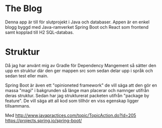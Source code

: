 # The Blog

Denna app är till för slutprojekt i Java och databaser. Appen är en enkel blogg byggd
med Java-ramverket Spring Boot och React som frontend samt kopplad till H2 SQL-databas.

# Struktur

Då jag har använt mig av Gradle för Dependency Mangement så sätter den upp en
struktur där den ger mappen src som sedan delar upp i språk och sedan test eller main.

Spring Boot är även ett "opinioneted framework" de vill säga att den gör en massa "magi"
i bakgrunden så länge man placerar och namnger utifrån deras struktur.
Sedan har jag strukturerat packeten utifrån "package by feature". De vill säga att all kod som 
tillhör en viss egenskap ligger tillsammans.

Med 
http://www.javapractices.com/topic/TopicAction.do?Id=205
https://projects.spring.io/spring-boot/
